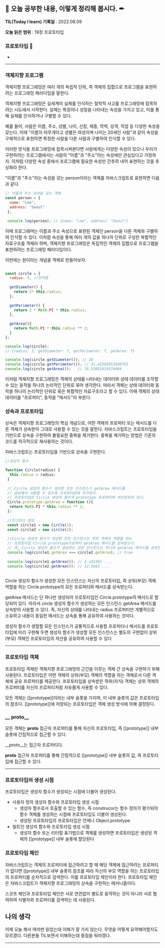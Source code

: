 ## 📕 오늘 공부한 내용, 이렇게 정리해 봅시다. ✒

**TIL(Today I learn) 기록일** : 2022.08.09

**오늘 읽은 범위** : 19장 프로토타입

### 프로토타입 📑

- 

---

### 객체지향 프로그램

객체지향 프로그래밍은 여러 개의 독립적 단위, 즉 객체의 집합으로 프로그램을 표현하려는 프로그래밍 패러다임을 말한다. 

객체지향 프로그래밍은 실세계의 실체를 인식하는 철학적 사고를 프로그래밍에 접목하려는 시도에서 시작한다. 
실체는 특징이나 성질을 나타내는 속성을 가지고 있고, 이를 통해 실체를 인식하거나 구별할 수 있다.

예를 들어, 사람은 이름, 주소, 성별, 나이, 신장, 체중, 학력, 성격, 직업 등 다양한 속성을 갖는다. 이때 "이름이 아무개이고 성별은 여성이며 나이는 20세인 사람"과
같이 속성을 구체적으로 표현하면 특정한 사람을 다른 사람과 구별하여 인식할 수 있다.

이러한 방식을 프로그래밍에 접목시켜본다면 사람에게는 다양한 속성이 있으나 우리가 구현하려는 프로그램에서는 사람의 "이름"과 "주소"라는 속성에만 관심있다고 가정하자.
이처럼 다양한 속성 중에서 프로그램에 필요한 속성만 간추려 내어 표현하는 것을 추상화라 한다.

"이름"과 "주소"라는 속성을 갖는 person이라는 객체를 자바스크립트로 표현하면 다음과 같다.

```js
// 이름과 주소 속성을 갖는 객체
const person = {
  name: "Lee",
  address: "Seoul"
 };
 
 console.log(person); // {name: "Lee", address: "Seoul"}

```

이때 프로그래머는 이름과 주소 속성으로 표현된 객체인 person을 다른 객체와 구별하여 인식할 수 있다.
이처럼 속성을 통해 여러 개의 값을 하나의 단위로 구성한 복합적인 자료구조를 객체라 하며, 
객체지향 프로그래밍은 독립적인 객체의 집합으로 프로그램을 표현하려는 프로그래밍 패러다임이다.


이번에는 원이라는 개념을 객체로 만들어보자.

```js

const circle = {
  radius: 5, //반지름
  
  getDiameter() {
    return 2* this.radius;
  };
  
  getPerimeter() {
    return 2 * Math.PI * this.radius;
  },
  
  getArea(){
    return Math.PI * this.radius ** 2;
  }
};

console.log(circle);
// {radius: 5, getDiameter: f, getPerimeter: f, getArea: f}

console.log(circle.getDiameter()); // 10
console.log(circle.getPerimeter()); // 31.41592653589793
console.log(circle.getArea());   // 78.53981633974484
```

이처럼 객체지향 프로그래밍은 객체의 상태를 나타내는 데이터와 상태 데이터를 조작할 수 있는 동작을 하나의 논리적인 단위로 묶어 생각한다. 
따라서 객체는 상태 데이터와 동작을 하나의 논리적인 단위로 묶은 복합적인 자료구조라고 할 수 있다.
이때 객체의 상태 데이터를 "프로퍼티", 동작을 "메서드"라 부른다. 

### 상속과 프로토타입

상속은 객체지향 프로그래밍의 핵심 개념으로, 어떤 객체의 프로퍼티 또는 메서드를 다른 객체가 상속받아 그대로 사용할 수 있는 것을 말한다. 
자바스크립트는 프로토타입을 기반으로 상속을 구현하여 불필요한 중복을 제거한다. 
중복을 제거하는 방법은 기존의 코드를 적극적으로 재사용하는 것이다.

자바스크립트는 프로토타입을 기반으로 상속을 구현한다. 

```js
//생성자 함수

function Circle(radius) {
  this.radius = radius;
 }
 
 // Circle 생성자 함수가 생성한 모든 인스턴스가 getArea 메서드를
 // 공유해서 사용할 수 있도록 프로토타입에 추가한다.
 // 프로토타입은 Circle 생성자 함수의 prototype 프로퍼티에 바인딩되어 있다.
 Circle.prototype.getArea = function (){
  return Math.PI * this.radius ** 2;
 };
 
 //인스턴스 생성
 const circle1 = new Circle(1);
 const circle2 = new circle(2);
 
 //Circle 생성자 함수가 생성한 모든 인스턴스는 부모 객체의 역할을 하는
 // 프로토타입 Circle.prototype으로부터 getArea 메서드를 상속받는다.
 // 즉, Circle 생성자 함수가 생성하는 모든 인스턴스는 하나의 getArea 메서드를 공유한다.
 console.log(circle1.getArea === circle2.getArea); // true
 
 console.log(circle1.getArea()); // 3.141592 ....
 console.log(circle2.getArea()); // 12,5663 ....
 
```
Circle 생성자 함수가 생성한 모든 인스턴스는 자신의 프로토타입, 즉 상위(부모) 객체 역할을 하는 Circle.prototype의 모든 프로퍼티와 메서드를 상속받는다.

getArea 메서드는 단 하나만 생성되어 프로토타입인 Circle.prototype의 메서드로 할당되어 있다.
따라서 circle 생성자 함수가 생성하는 모든 인스턴스 getArea 메서드를 상속받아 사용할 수 있다. 
즉, 자신의 상태를 나타내는 radius 프로퍼티만 개별적으로 소유하고 내용이 동일한 메서드는 상속을 통해 공유하여 사용하는 것이다. 

생성자 함수가 생헐할 모든 인스턴스가 공통적으로 사용할 프로퍼티나 메서드를 프로토타입에 미리 구현해 두면 생성자 함수가 생성할 모든 인스턴스는 별도의 구현없이 상위(부모) 객체인 
프로토타입의 자산을 공유하여 사용할 수 있다

---

### 프로토타입 객체
프로토타입 객체란 객체지향 프로그래밍의 근간을 이루는 객체 간 상속을 구현하기 위해 사용된다. 
프로토타입은 어떤 객체의 상위(부모) 객체의 역할을 하는 객체로서 다른 객체에 공유 프로퍼티를 제공한다. 
프로토타입을 상속받은 하위(자식) 객체는 상위 객체의 프로퍼티를 자신의 프로퍼티처럼 자유롭게 사용할 수 있다.

모든 객체는 [[prototype]]이라는 내부 슬롯을 가지며, 이 내부 슬롯의 값은 프로토타입의 참조다.
[[prototype]]에 저장되는 프로토타입은 객체 생성 방식에 의해 결정된다. 

### __ proto__

모든 객체는 __proto__ 접근자 프로퍼티를 통해 자신의 프로토타입, 즉 [[prototype]] 내부 슬롯에 간접적으로 접근할 수 있다. 

__proto__는 접근자 프로퍼티다.

__proto__ 접근자 프로퍼티를 통해 간접적으로 [[prototype]] 내부 슬롯의 값, 즉 프로토타입에 접근할 수 있다. 

---
### 프로토타입의 생성 시점

프로토타입은 생성자 함수가 생성되는 시점에 더불어 생성된다. 
- 사용자 정의 생성자 함수와 프로토타입 생성 시점
  - 생성자 함수로서 호출할 수 있는 함수, 즉 construcor는 함수 정의가 평가되어 함수 객체를 생성하는 시점에 프로토타입도 더불어 생성된다. 
  - 생성된 프로토타입의 프로토타입은 언제나 Object.prototype
- 빌트인 생성자 함수와 프로토타입 생성 시점
  - 생성자 함수 또는 리터럴 표기법으로 객체를 생성하면 프로토타입은 생성된 객체의 [[prototype]] 내부 슬롯에 할당된다

### 프로토타입 체인 

자바스크립트는 객체의 프로퍼티에 접근하려고 할 때 해당 객체에 접근하려는 프로퍼티가 없다면 [[prototype]] 내부 슬롯의 참조를 따라 자신의 부모 역할을 하는 프로토타입의 프로퍼티를 순차적으로 검색한다.
이를 프로토타입 체인이라 한다. 
프로토타입 체인은 자바스크립트가 객체지향 프로그래밍의 상속을 구현하는 메커니즘이다. 

스코프 체인과 프로토타입 체인은 서로 연관없이 별도로 동작하는 것이 아니라 서로 협력하여 식별자와 프로퍼티를 검색하는 데 사용된다. 


## 나의 생각

어제 오늘 해서 여러번 읽었는데 이해가 잘 가지 않는다. 
무엇을 어떻게 요약해야할지도 모르겠다. 다른분들 TIL보면서 이해하는데 중점을 둬야겠다. 



---
